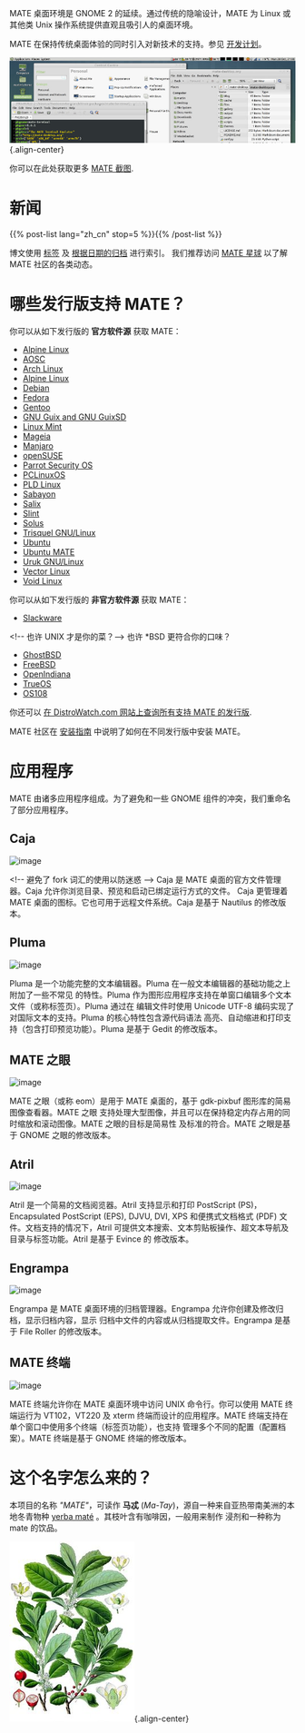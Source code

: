 <!--
.. title: MATE 桌面环境
.. slug: index
.. date: 2013-10-31 12:29:57
.. tags: About,Applications,Screenshots,关于,应用,截图
.. link: 
.. description:
-->

MATE 桌面环境是 GNOME 2 的延续。通过传统的隐喻设计，MATE 为 Linux
或其他类 Unix 操作系统提供直观且吸引人的桌面环境。

MATE 在保持传统桌面体验的同时引入对新技术的支持。参见
[开发计划](https://wiki.mate-desktop.org/#!pages/roadmap.md)。

![image](/screens/screenshot.jpg){.align-center}

你可以在此处获取更多 [MATE 截图](gallery/1.22/).

新闻
====

{{% post-list lang="zh_cn" stop=5 %}}{{% /post-list %}}

博文使用 [标签](tags/) 及 [根据日期的归档](archive/) 进行索引。
我们推荐访问 [MATE 星球](https://planet.mate-desktop.org) 以了解 MATE
社区的各类动态。

哪些发行版支持 MATE？
=====================

你可以从如下发行版的 **官方软件源** 获取 MATE：

-   [Alpine Linux](https://www.alpinelinux.org/)
-   [AOSC](https://aosc.io/)
-   [Arch Linux](https://www.archlinux.org)
-   [Alpine Linux](https://www.alpinelinux.org/)
-   [Debian](https://www.debian.org)
-   [Fedora](https://www.fedoraproject.org)
-   [Gentoo](https://www.gentoo.org)
-   [GNU Guix and GNU GuixSD](https://gnu.org/s/guix)
-   [Linux Mint](https://linuxmint.com)
-   [Mageia](https://www.mageia.org/en/)
-   [Manjaro](https://manjaro.org/)
-   [openSUSE](https://www.opensuse.org)
-   [Parrot Security OS](https://www.parrotsec.org/)
-   [PCLinuxOS](https://www.pclinuxos.com/get-pclinuxos/mate/)
-   [PLD Linux](https://www.pld-linux.org/)
-   [Sabayon](https://www.sabayon.org)
-   [Salix](https://www.salixos.org)
-   [Slint](https://slint.fr)
-   [Solus](https://getsol.us/)
-   [Trisquel GNU/Linux](https://trisquel.info/)
-   [Ubuntu](https://www.ubuntu.com)
-   [Ubuntu MATE](https://www.ubuntu-mate.org)
-   [Uruk GNU/Linux](https://urukproject.org/dist/)
-   [Vector Linux](http://vectorlinux.com)
-   [Void Linux](https://www.voidlinux.org/)

你可以从如下发行版的 **非官方软件源** 获取 MATE：

-   [Slackware](http://www.slackware.com)

\<!\-- 也许 UNIX 才是你的菜？\--\> 也许 \*BSD 更符合你的口味？

-   [GhostBSD](https://ghostbsd.org)
-   [FreeBSD](https://freebsd.org)
-   [OpenIndiana](https://www.openindiana.org)
-   [TrueOS](https://www.trueos.org/)
-   [OS108](https://OS108.org/)

你还可以 [在 DistroWatch.com 网站上查询所有支持 MATE
的发行版](https://distrowatch.org/search.php?desktop=MATE#distrosearch).

MATE 社区在
[安装指南](https://wiki.mate-desktop.org/#!pages/download.md)
中说明了如何在不同发行版中安装 MATE。

应用程序
========

MATE 由诸多应用程序组成。为了避免和一些 GNOME
组件的冲突，我们重命名了部分应用程序。

Caja
----

![image](/assets/img/mate/caja.png)

\<!\-- 避免了 fork 词汇的使用以防迷惑 \--\> Caja 是 MATE
桌面的官方文件管理器。Caja
允许你浏览目录、预览和启动已绑定运行方式的文件。 Caja 更管理着 MATE
桌面的图标。它也可用于远程文件系统。Caja 是基于 Nautilus 的修改版本。

Pluma
-----

![image](/assets/img/mate/pluma.png)

Pluma 是一个功能完整的文本编辑器。Pluma
在一般文本编辑器的基础功能之上附加了一些不常见 的特性。Pluma
作为图形应用程序支持在单窗口编辑多个文本文件（或称标签页）。Pluma 通过在
编辑文件时使用 Unicode UTF-8 编码实现了对国际文本的支持。Pluma
的核心特性包含源代码语法
高亮、自动缩进和打印支持（包含打印预览功能）。Pluma 是基于 Gedit
的修改版本。

MATE 之眼
---------

![image](/assets/img/mate/eom.png)

MATE 之眼（或称 eom）是用于 MATE 桌面的，基于 gdk-pixbuf
图形库的简易图像查看器。MATE 之眼
支持处理大型图像，并且可以在保持稳定内存占用的同时缩放和滚动图像。MATE
之眼的目标是简易性 及标准的符合。MATE 之眼是基于 GNOME 之眼的修改版本。

Atril
-----

![image](/assets/img/mate/atril.png)

Atril 是一个简易的文档阅览器。Atril 支持显示和打印 PostScript
(PS)，Encapsulated PostScript (EPS), DJVU, DVI, XPS 和便携式文档格式
(PDF) 文件。文档支持的情况下，Atril
可提供文本搜索、文本剪贴板操作、超文本导航及目录与标签功能。Atril 是基于
Evince 的 修改版本。

Engrampa
--------

![image](/assets/img/mate/engrampa.png)

Engrampa 是 MATE 桌面环境的归档管理器。Engrampa
允许你创建及修改归档，显示归档内容，显示
归档中文件的内容或从归档提取文件。Engrampa 是基于 File Roller
的修改版本。

MATE 终端
---------

![image](/assets/img/mate/terminal.png)

MATE 终端允许你在 MATE 桌面环境中访问 UNIX 命令行。你可以使用 MATE
终端运行为 VT102，VT220 及 xterm 终端而设计的应用程序。MATE
终端支持在单个窗口中使用多个终端（标签页功能），也支持
管理多个不同的配置（配置档案）。MATE 终端是基于 GNOME 终端的修改版本。

这个名字怎么来的？
==================

本项目的名称 *\"MATE\"*，可读作 **马忒**
(*Ma-Tay*)，源自一种来自亚热带南美洲的本地冬青物种 [yerba
maté](https://en.wikipedia.org/wiki/Yerba_mate)
。其枝叶含有咖啡因，一般用来制作 浸剂和一种称为 mate 的饮品。

![image](/assets/img/mate/yerba.jpg){.align-center}
